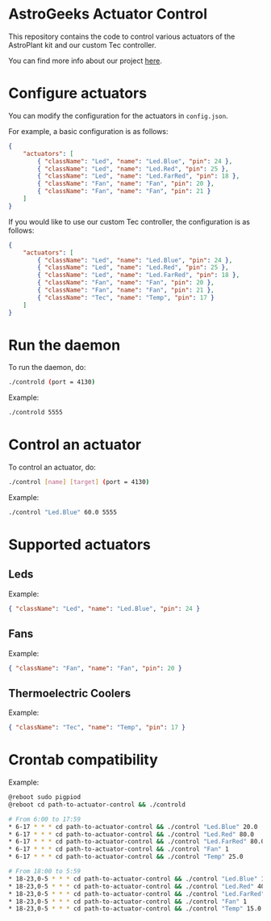 # AstroGeeks Actuator Control
This repository contains the code to control various actuators of the AstroPlant kit and our custom Tec controller.

You can find more info about our project [here](http://astrogeeksgent.wordpress.com).

# Configure actuators
You can modify the configuration for the actuators in `config.json`.

For example, a basic configuration is as follows:
```json
{
    "actuators": [
        { "className": "Led", "name": "Led.Blue", "pin": 24 },
        { "className": "Led", "name": "Led.Red", "pin": 25 },
        { "className": "Led", "name": "Led.FarRed", "pin": 18 },
        { "className": "Fan", "name": "Fan", "pin": 20 },
        { "className": "Fan", "name": "Fan", "pin": 21 }
    ]
}
```
If you would like to use our custom Tec controller, the configuration is as follows:
```json
{
    "actuators": [
        { "className": "Led", "name": "Led.Blue", "pin": 24 },
        { "className": "Led", "name": "Led.Red", "pin": 25 },
        { "className": "Led", "name": "Led.FarRed", "pin": 18 },
        { "className": "Fan", "name": "Fan", "pin": 20 },
        { "className": "Fan", "name": "Fan", "pin": 21 },
        { "className": "Tec", "name": "Temp", "pin": 17 }
    ]
}
```

# Run the daemon
To run the daemon, do:
```bash
./controld (port = 4130)
```
Example:
```bash
./controld 5555
```

# Control an actuator
To control an actuator, do:
```bash
./control [name] [target] (port = 4130)
```
Example:
```bash
./control "Led.Blue" 60.0 5555
```


# Supported actuators

## Leds
Example:
```json
{ "className": "Led", "name": "Led.Blue", "pin": 24 }
```

## Fans
Example:
```json
{ "className": "Fan", "name": "Fan", "pin": 20 }
```

## Thermoelectric Coolers
Example:
```json
{ "className": "Tec", "name": "Temp", "pin": 17 }
```

# Crontab compatibility

Example:
```bash
@reboot sudo pigpiod
@reboot cd path-to-actuator-control && ./controld

# From 6:00 to 17:59
* 6-17 * * * cd path-to-actuator-control && ./control "Led.Blue" 20.0
* 6-17 * * * cd path-to-actuator-control && ./control "Led.Red" 80.0
* 6-17 * * * cd path-to-actuator-control && ./control "Led.FarRed" 80.0
* 6-17 * * * cd path-to-actuator-control && ./control "Fan" 1
* 6-17 * * * cd path-to-actuator-control && ./control "Temp" 25.0

# From 18:00 to 5:59
* 18-23,0-5 * * * cd path-to-actuator-control && ./control "Led.Blue" 10.0
* 18-23,0-5 * * * cd path-to-actuator-control && ./control "Led.Red" 40.0
* 18-23,0-5 * * * cd path-to-actuator-control && ./control "Led.FarRed" 40.0
* 18-23,0-5 * * * cd path-to-actuator-control && ./control "Fan" 1
* 18-23,0-5 * * * cd path-to-actuator-control && ./control "Temp" 15.0
```